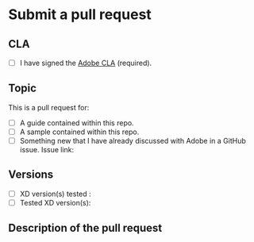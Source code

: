 # Submit a pull request

## CLA

- [ ] I have signed the [Adobe CLA](http://adobe.github.io/cla.html) (required).

## Topic

This is a pull request for:

- [ ] A guide contained within this repo.
- [ ] A sample contained within this repo.
- [ ] Something new that I have already discussed with Adobe in a GitHub issue. Issue link:

## Versions

- [ ] XD version(s) tested :
- [ ] Tested XD version(s):

## Description of the pull request
